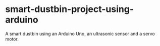 # smart-dustbin-project-using-arduino
A smart dustbin using an Arduino Uno, an ultrasonic sensor and a servo motor.
